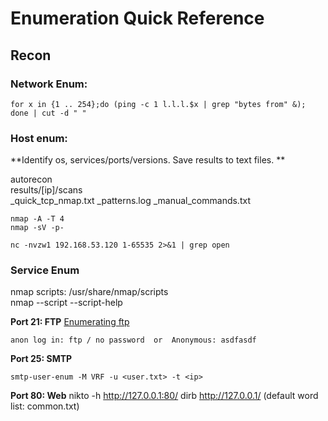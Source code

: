 # Enumeration Quick Reference
## Recon   
### Network Enum:  
    for x in {1 .. 254};do (ping -c 1 l.l.l.$x | grep "bytes from" &); done | cut -d " "    


### Host enum:   
**Identify os, services/ports/versions. Save results to text files. **   

autorecon <ip>  
	results/[ip]/scans   
	_quick_tcp_nmap.txt		_patterns.log		_manual_commands.txt

    nmap -A -T 4  
    nmap -sV -p-   

    nc -nvzw1 192.168.53.120 1-65535 2>&1 | grep open       

### Service Enum   

nmap scripts: /usr/share/nmap/scripts   
nmap --script <name>    --script-help 
	
**Port 21: FTP**
	[Enumerating ftp](https://book.hacktricks.xyz/pentesting/pentesting-ftp)   
	
	anon log in: ftp / no password	or 	Anonymous: asdfasdf
	
**Port 25: SMTP**   
	
	smtp-user-enum -M VRF -u <user.txt> -t <ip>
**Port 80: Web** 
	nikto -h http://127.0.0.1:80/ 
	dirb http://127.0.0.1/   (default word list: common.txt) 
